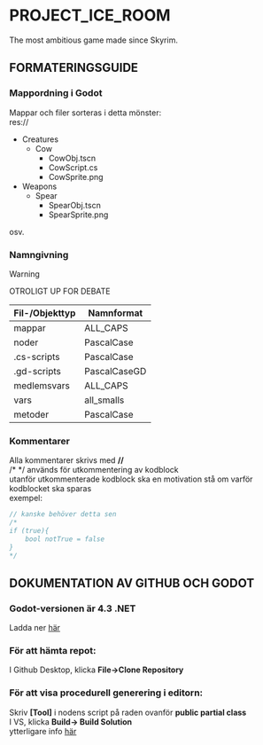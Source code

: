 # PROJECT_ICE_ROOM
The most ambitious game made since Skyrim.



## FORMATERINGSGUIDE
### Mappordning i Godot
Mappar och filer sorteras i detta mönster:<br/>
res://
  - Creatures
    - Cow
      - CowObj.tscn
      - CowScript.cs
      - CowSprite.png
  - Weapons
    - Spear
      - SpearObj.tscn
      - SpearSprite.png
    
osv.

### Namngivning
> [!WARNING]
> OTROLIGT UP FOR DEBATE

| Fil-/Objekttyp| Namnformat     |
| ------------- | -------------- |
| mappar        | ALL_CAPS       |
| noder         | PascalCase     |
| .cs-scripts   | PascalCase     |
| .gd-scripts   | PascalCaseGD   |
| medlemsvars   | ALL_CAPS       |
| vars          | all_smalls     |
| metoder       | PascalCase     |


### Kommentarer

Alla kommentarer skrivs med **//**<br/>
/* */ används för utkommentering av kodblock<br/>
utanför utkommenterade kodblock ska en motivation stå om varför kodblocket ska sparas<br/>
exempel:<br/>
```c#
// kanske behöver detta sen
/*
if (true){
	bool notTrue = false
}
*/
```




## DOKUMENTATION AV GITHUB OCH GODOT
### Godot-versionen är 4.3 .NET<br/>
Ladda ner [här](https://godotengine.org/releases/4.3/)

### För att hämta repot:<br/>
I Github Desktop, klicka **File->Clone Repository**

### För att visa procedurell generering i editorn:<br/>
Skriv **[Tool]** i nodens script på raden ovanför **public partial class**<br/>
I VS, klicka **Build-> Build Solution**<br/>
ytterligare info [här](https://docs.godotengine.org/en/stable/tutorials/plugins/running_code_in_the_editor.html)

  
  

<!--För att styla README-filen kolla här, https://docs.github.com/en/get-started/writing-on-github/getting-started-with-writing-and-formatting-on-github/basic-writing-and-formatting-syntax -->
